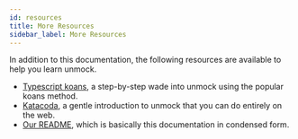 ```yaml
---
id: resources
title: More Resources
sidebar_label: More Resources
---
```


In addition to this documentation, the following resources are available to help you learn unmock.

- [Typescript koans](https://github.com/unmock/unmock-ts-koans), a step-by-step wade into unmock using the popular koans method.
- [Katacoda](https://www.katacoda.com/unmock/scenarios/introduction
), a gentle introduction to unmock that you can do entirely on the web.
- [Our README](https://github.com/unmock/unmock-js), which is basically this documentation in condensed form.